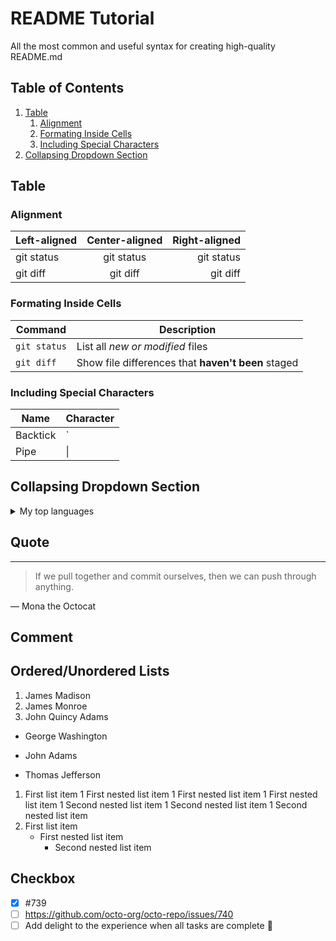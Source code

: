 # README Tutorial

All the most common and useful syntax for creating high-quality README.md

## Table of Contents

1. [Table](#table)
   1. [Alignment](#alignment)
   1. [Formating Inside Cells](#formating-inside-cells)
   1. [Including Special Characters](#including-special-characters)
1. [Collapsing Dropdown Section](#collapsing-dropdown-section)

## Table

### Alignment

| Left-aligned | Center-aligned | Right-aligned |
| :---         |     :---:      |          ---: |
| git status   | git status     | git status    |
| git diff     | git diff       | git diff      |

### Formating Inside Cells

| Command | Description |
| --- | --- |
| `git status` | List all *new or modified* files |
| `git diff` | Show file differences that **haven't been** staged |

### Including Special Characters

| Name     | Character |
| ---      | ---       |
| Backtick | `         |
| Pipe     | \|        |

## Collapsing Dropdown Section

<details>
<summary>My top languages</summary>

```
<details>
<summary>Summary goes here</summary>

Body goes here.

</details>
```

</details>

## Quote

---
> If we pull together and commit ourselves, then we can push through anything.

— Mona the Octocat

## Comment

<!-- TO DO: add more details about me later -->

## Ordered/Unordered Lists

1. James Madison
1. James Monroe
1. John Quincy Adams

- George Washington
* John Adams
+ Thomas Jefferson

1. First list item
   1 First nested list item
   1 First nested list item
   1 First nested list item
     1 Second nested list item
     1 Second nested list item
     1 Second nested list item
1. First list item
   - First nested list item
     - Second nested list item


## Checkbox

- [x] #739
- [ ] https://github.com/octo-org/octo-repo/issues/740
- [ ] Add delight to the experience when all tasks are complete :tada: